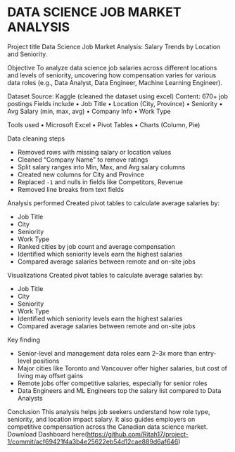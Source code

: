 # DATA SCIENCE JOB MARKET ANALYSIS

Project title
Data Science Job Market Analysis: Salary Trends by Location and Seniority.

Objective
To analyze data science job salaries across different locations and levels of seniority, uncovering how compensation varies for various data roles (e.g., Data Analyst, Data Engineer, Machine Learning Engineer).

Dataset
Source: Kaggle (cleaned the dataset using excel)
Content: 670+ job postings
Fields include
• Job Title
• Location (City, Province)
• Seniority
• Avg Salary (min, max, avg)
• Company Info
• Work Type

Tools used
• Microsoft Excel
• Pivot Tables
• Charts (Column, Pie)

Data cleaning steps
- Removed rows with missing salary or location values
- Cleaned “Company Name” to remove ratings
- Split salary ranges into Min, Max, and Avg salary columns
- Created new columns for City and Province
- Replaced `-1` and nulls in fields like Competitors, Revenue
- Removed line breaks from text fields
  
Analysis performed
Created pivot tables to calculate average salaries by:
  - Job Title
  - City
  - Seniority
  - Work Type
- Ranked cities by job count and average compensation
- Identified which seniority levels earn the highest salaries
- Compared average salaries between remote and on-site jobs
  
Visualizations
Created pivot tables to calculate average salaries by:
  - Job Title
  - City
  - Seniority
  - Work Type
- Identified which seniority levels earn the highest salaries
- Compared average salaries between remote and on-site jobs
  
Key finding
- Senior-level and management data roles earn 2–3x more than entry-level positions
- Major cities like Toronto and Vancouver offer higher salaries, but cost of living may offset gains
- Remote jobs offer competitive salaries, especially for senior roles
- Data Engineers and ML Engineers top the salary list compared to Data Analysts
  
Conclusion
This analysis helps job seekers understand how role type, seniority, and location impact salary. It also guides employers on competitive compensation across the Canadian data science market.
Download Dashboard here(https://github.com/Ritah17/project-1/commit/acf69421f4a3b4e25622eb54d12cae889d6af646)

